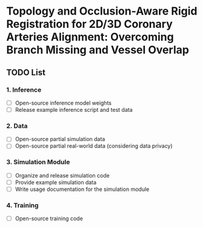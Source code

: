 # Topology and Occlusion-Aware Rigid Registration for 2D/3D Coronary Arteries Alignment: Overcoming Branch Missing and Vessel Overlap

## TODO List

### 1. Inference  
- [ ] Open-source inference model weights  
- [ ] Release example inference script and test data
### 2. Data  
- [ ] Open-source partial simulation data  
- [ ] Open-source partial real-world data (considering data privacy)  
### 3. Simulation Module  
- [ ] Organize and release simulation code  
- [ ] Provide example simulation data  
- [ ] Write usage documentation for the simulation module  
### 4. Training  
- [ ] Open-source training code  
